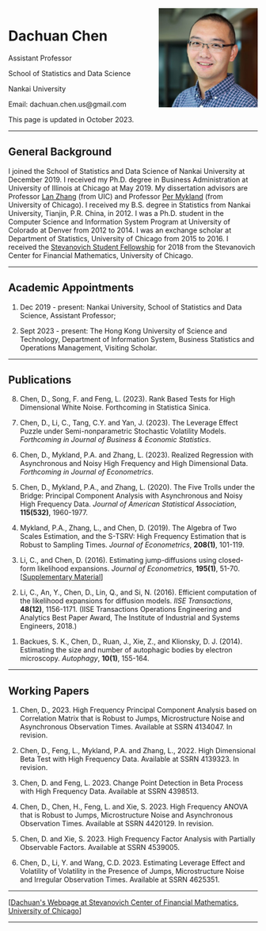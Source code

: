   <html>
   <body>
              <img src = "DachuanChen.jpg" alt = "Test Image" width = "200" height = "200" align="right"/>
      	      <h1>Dachuan Chen</h1>
      	      <p>Assistant Professor</p>
	      <p>School of Statistics and Data Science</p>
              <p>Nankai University</p>
              <p>Email: dachuan.chen.us@gmail.com</p>
              <p></p><p></p>
              <p>This page is updated in October 2023.</p>
   <hr>
   <h2>General Background</h2>
   I joined the School of Statistics and Data Science of Nankai University at December 2019. I received my Ph.D. degree in Business Administration at University of Illinois at Chicago at May 2019. My dissertation advisors are Professor <a href = "https://business.uic.edu/profiles/lan-zhang/" target = "_blank">Lan Zhang</a> (from UIC) and Professor <a href = "http://galton.uchicago.edu/~mykland/" target = "_blank">Per Mykland</a> (from University of Chicago). I received my B.S. degree in Statistics from Nankai University, Tianjin, P.R. China, in 2012. I was a Ph.D. student in the Computer Science and Information System Program at University of Colorado at Denver from 2012 to 2014. I was an exchange scholar at Department of Statistics, University of Chicago from 2015 to 2016. I received the <a href = "https://stevanovichcenter.uchicago.edu/stevanovich-fellowship-awardees/" target = "_blank">Stevanovich Student Fellowship</a> for 2018 from the Stevanovich Center for Financial Mathematics, University of Chicago.
   <hr>
              <h2>Academic Appointments</h2>
      	      <ol>
		      <li><p>Dec 2019 - present: Nankai University, School of Statistics and Data Science, Assistant Professor;</p></li>
                      <li><p>Sept 2023 - present: The Hong Kong University of Science and Technology, Department of Information System, Business Statistics and Operations Management, Visiting Scholar.</p></li>
              </ol>            
   <hr>
              <h2>Publications</h2>
      	      <ol reversed>
		      <li><p>Chen, D., Song, F. and Feng, L. (2023). Rank Based Tests for High Dimensional White Noise. Forthcoming in Statistica Sinica.</p></li>
                      <li><p>Chen, D., Li, C., Tang, C.Y. and Yan, J. (2023). <a>The Leverage Effect Puzzle under Semi-nonparametric Stochastic Volatility Models.</a> <i>Forthcoming in Journal of Business & Economic Statistics</i>.</p></li>
		      <li><p>Chen, D., Mykland, P.A. and Zhang, L. (2023). <a>Realized Regression with Asynchronous and Noisy High Frequency and High Dimensional Data</a>. <i>Forthcoming in Journal of Econometrics</i>.</p></li>
		      <li><p>Chen, D., Mykland, P.A., and Zhang, L. (2020). <a>The Five Trolls under the Bridge: Principal Component Analysis with Asynchronous and Noisy High Frequency Data</a>. <i>Journal of American Statistical Association</i>, <b>115(532)</b>, 1960-1977. </p></li>
                      <li><p>Mykland, P.A., Zhang, L., and Chen, D. (2019). <a>The Algebra of Two Scales Estimation, and the S-TSRV: High Frequency Estimation that is Robust to Sampling Times</a>. <i>Journal of Econometrics</i>, <b>208(1)</b>, 101-119. </p></li>
                      <li><p>Li, C., and Chen, D. (2016). <a>Estimating jump-diffusions using closed-form likelihood expansions</a>. <i>Journal of Econometrics</i>, <b>195(1)</b>, 51-70. [<a href = "https://papers.ssrn.com/sol3/papers.cfm?abstract_id=2807257" target = "_blank">Supplementary Material</a>] </p></li>
                      <li><p>Li, C., An, Y., Chen, D., Lin, Q., and Si, N. (2016). <a>Efficient computation of the likelihood expansions for diffusion models</a>. <i>IISE Transactions</i>, <b>48(12)</b>, 1156-1171. (IISE Transactions Operations Engineering and Analytics Best Paper Award, The Institute of
Industrial and Systems Engineers, 2018.)</p></li>
                      <li><p>Backues, S. K., Chen, D., Ruan, J., Xie, Z., and Klionsky, D. J. (2014). <a>Estimating the size and number of autophagic bodies by electron microscopy</a>. <i>Autophagy</i>, <b>10(1)</b>, 155-164.</p></li>
              </ol>            
   <hr>
              <h2>Working Papers</h2>
      	      <ol>
		      <li><p>Chen, D., 2023. <a>High Frequency Principal Component Analysis based on Correlation Matrix that is Robust to Jumps, Microstructure Noise and Asynchronous Observation Times. Available at SSRN 4134047.</a> In revision.</p></li>
		      <li><p>Chen, D., Feng, L., Mykland, P.A. and Zhang, L., 2022. <a>High Dimensional Beta Test with High Frequency Data. Available at SSRN 4139323.</a> In revision.</p></li>
		      <li><p>Chen, D. and Feng, L. 2023. <a>Change Point Detection in Beta Process with High Frequency Data.</a> Available at SSRN 4398513.</p></li>
		      <li><p>Chen, D., Chen, H., Feng, L. and Xie, S. 2023. <a>High Frequency ANOVA that is Robust to Jumps, Microstructure Noise and Asynchronous Observation Times. Available at SSRN 4420129.</a> In revision.</p></li>
		      <li><p>Chen, D. and Xie, S. 2023. <a>High Frequency Factor Analysis with Partially Observable Factors.</a> Available at SSRN 4539005.</p></li>
		      <li><p>Chen, D., Li, Y. and Wang, C.D. 2023. <a>Estimating Leverage Effect and Volatility of Volatility in the Presence of Jumps, Microstructure Noise and Irregular Observation Times.</a> Available at SSRN 4625351.</p></li>
              </ol>        
   <hr>
               <p>[<a href = "https://stevanovichcenter.uchicago.edu/stevanovich-fellowship-awardees/dachuan-chen/" target = "_blank">Dachuan's Webpage at Stevanovich Center of Financial Mathematics, University of Chicago</a>]</p>        
   <hr>
</body>
</html>
